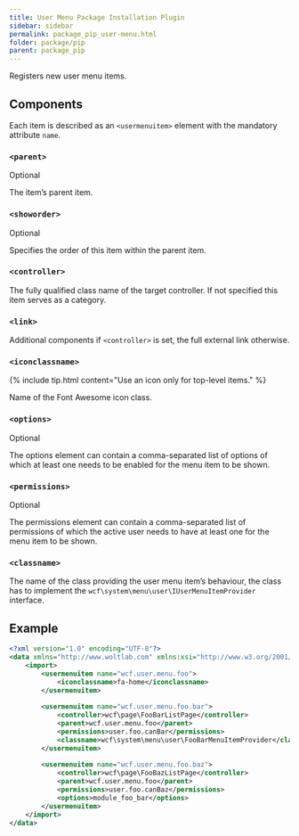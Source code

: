 ```yaml
---
title: User Menu Package Installation Plugin
sidebar: sidebar
permalink: package_pip_user-menu.html
folder: package/pip
parent: package_pip
---
```


Registers new user menu items.

## Components

Each item is described as an `<usermenuitem>` element with the mandatory attribute `name`.

### `<parent>`

<span class="label label-info">Optional</span>

The item’s parent item.

### `<showorder>`

<span class="label label-info">Optional</span>

Specifies the order of this item within the parent item.

### `<controller>`

The fully qualified class name of the target controller.
If not specified this item serves as a category.

### `<link>`

Additional components if `<controller>` is set,
the full external link otherwise.

### `<iconclassname>`

{% include tip.html content="Use an icon only for top-level items." %}

Name of the Font Awesome icon class.

### `<options>`

<span class="label label-info">Optional</span>

The options element can contain a comma-separated list of options of which at least one needs to be enabled for the menu item to be shown.

### `<permissions>`

<span class="label label-info">Optional</span>

The permissions element can contain a comma-separated list of permissions of which the active user needs to have at least one for the menu item to be shown.

### `<classname>`

The name of the class providing the user menu item’s behaviour,
the class has to implement the `wcf\system\menu\user\IUserMenuItemProvider` interface.



## Example

```xml
<?xml version="1.0" encoding="UTF-8"?>
<data xmlns="http://www.woltlab.com" xmlns:xsi="http://www.w3.org/2001/XMLSchema-instance" xsi:schemaLocation="http://www.woltlab.com http://www.woltlab.com/XSD/2019/userMenu.xsd">
	<import>
		<usermenuitem name="wcf.user.menu.foo">
			<iconclassname>fa-home</iconclassname>
		</usermenuitem>
		
		<usermenuitem name="wcf.user.menu.foo.bar">
			<controller>wcf\page\FooBarListPage</controller>
			<parent>wcf.user.menu.foo</parent>
			<permissions>user.foo.canBar</permissions>
			<classname>wcf\system\menu\user\FooBarMenuItemProvider</classname>
		</usermenuitem>
		
		<usermenuitem name="wcf.user.menu.foo.baz">
			<controller>wcf\page\FooBazListPage</controller>
			<parent>wcf.user.menu.foo</parent>
			<permissions>user.foo.canBaz</permissions>
			<options>module_foo_bar</options>
		</usermenuitem>
	</import>
</data>
```
